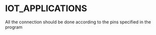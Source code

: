 # IOT_APPLICATIONS
All the connection should be done according to the pins specified in the program
